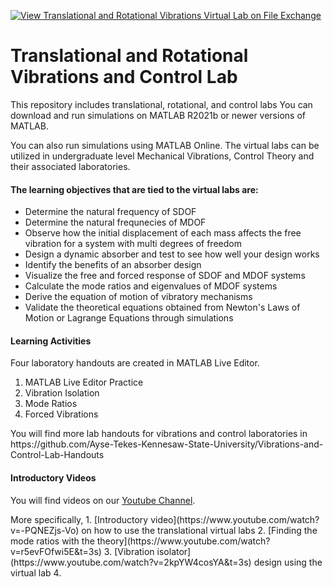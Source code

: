 [![View Translational and Rotational Vibrations Virtual Lab on File Exchange](https://www.mathworks.com/matlabcentral/images/matlab-file-exchange.svg)](https://www.mathworks.com/matlabcentral/fileexchange/111285-translational-and-rotational-vibrations-virtual-lab)
# Translational and Rotational Vibrations and Control Lab
This repository includes translational, rotational, and control labs
You can download and run simulations on MATLAB R2021b or newer versions of MATLAB. 
<p>
You can also run simulations using MATLAB Online. The virtual labs can be utilized in undergraduate level Mechanical Vibrations, Control Theory and their associated laboratories.

#### The learning objectives that are tied to the virtual labs are:
- Determine the natural frequency of SDOF
- Determine the natural frequnecies of MDOF
- Observe how the initial displacement of each mass affects the free vibration for a system with multi degrees of freedom
- Design a dynamic absorber and test to see how well your design works
- Identify the benefits of an absorber design
- Visualize the free and forced response of SDOF and MDOF systems
- Calculate the mode ratios and eigenvalues of MDOF systems
- Derive the equation of motion of vibratory mechanisms
- Validate the theoretical equations obtained from Newton's Laws of Motion or Lagrange Equations through simulations

#### Learning Activities
Four laboratory handouts are created in MATLAB Live Editor. 
1. MATLAB Live Editor Practice
2. Vibration Isolation
3. Mode Ratios
4. Forced Vibrations
<p>
You will find more lab handouts for vibrations and control laboratories in https://github.com/Ayse-Tekes-Kennesaw-State-University/Vibrations-and-Control-Lab-Handouts

#### Introductory Videos
You will find videos on our [Youtube Channel](https://www.youtube.com/@aysetekes-virtuallabforeng6419/videos). 
<p>
More specifically,
1. [Introductory video](https://www.youtube.com/watch?v=-PQNEZjs-Vo) on how to use the translational virtual labs
2. [Finding the mode ratios with the theory](https://www.youtube.com/watch?v=r5evFOfwi5E&t=3s)
3. [Vibration isolator](https://www.youtube.com/watch?v=2kpYW4cosYA&t=3s) design using the virtual lab
4. 

<p>



